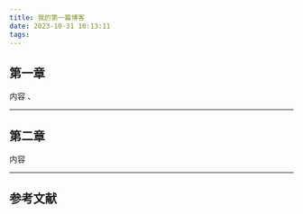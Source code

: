 ```yaml
---
title: 我的第一篇博客
date: 2023-10-31 10:13:11
tags:
---
```



## 第一章

内容
、

---

## 第二章

内容

---

## 参考文献
